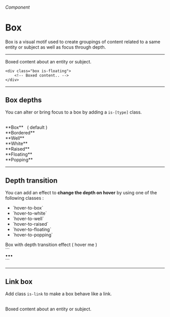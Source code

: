 <h6 class="subtitle is-5 has-text-grey has-text-weight-semibold">Component</h6><h1 class="title is-1 has-text-weight-bold">Box</h1>
<p class="subtitle is-5">
    <span class="has-text-weight-semibold">Box</span> is a visual motif used to create groupings of content related to a same entity or subject as well as focus through depth.
</p>

<hr class="is-large is-visible">

<div class="box has-background-light is-marginless">
    <div class="box">
        <div class="box is-floating">Boxed content about an entity or subject.</div>
    </div>
</div>

```
<div class="box is-floating">
    <!-- Boxed content.. -->
</div>
```

<hr class="is-large is-visible">

<h2 class="title is-4">Box depths</h2>

You can alter or bring focus to a box by adding a `is-[type]` class.<br><br>

<div class="box has-background-light is-large">

<div class="box">
    <div class="subtitle has-text-grey-dark is-6">**Box** &nbsp; ( default )</div>
</div>
<div class="box is-bordered">
    <div class="subtitle has-text-grey-dark is-6">**Bordered**</div>
</div>
<div class="box is-well">
    <div class="subtitle has-text-grey-dark is-6">**Well**</div>
</div>
<div class="box is-white">
    <div class="subtitle has-text-grey-dark is-6">**White**</div>
</div>
<div class="box is-raised">
    <div class="subtitle has-text-grey-dark is-6">**Raised**</div>
</div>
<div class="box is-floating">
    <div class="subtitle has-text-grey-dark is-6">**Floating**</div>
</div>
<div class="box is-popping">
    <div class="subtitle has-text-grey-dark is-6">**Popping**</div>
</div>
</div>

<hr class="is-large is-visible">

<h2 class="title is-4">Depth transition</h2>

You can add an effect to <strong>change the depth on hover</strong> by using one of the following classes :

<ul class="list">
    <li>`hover-to-box`</li>
    <li>`hover-to-white`</li>
    <li>`hover-to-well`</li>
    <li>`hover-to-raised`</li>
    <li>`hover-to-floating`</li>
    <li>`hover-to-popping`</li>
</ul>

<div class="box has-background-light is-marginless">
    <div class="box is-ground">
        <div class="box is-raised hover-to-popping">Box with depth transition effect ( hover me )</div>
    </div>
</div>
```
<div class="box is-floating hover-to-popping">
        •••
</div>
```

<hr class="is-large is-visible">

<h2 class="title is-4">Link box</h2>

Add class `is-link` to make a box behave like a link.

<br>

<div class="box has-background-light is-relaxed">
    <div class="box is-white is-link">Boxed content about an entity or subject.</div>
</div>